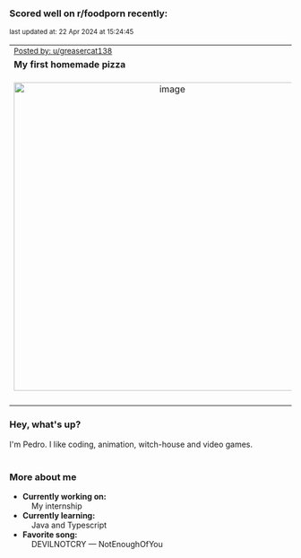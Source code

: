 ### Scored well on r/foodporn recently:

<p align="left"><sub>last updated at: 22 Apr 2024 at 15:24:45</sub></p>

|   |
| --- |
| <sub>[Posted by: u/greasercat138][source]</sub> |
| **My first homemade pizza** | 
|<p align="center"> <img alt="image" src="https://i.redd.it/kdggoznlvrvc1.jpeg" width="550" /> </p>|
|   |

### Hey, what's up?

I'm Pedro. I like coding, animation, witch-house and video games.<br><br>

### More about me
- **Currently working on:**  
&nbsp;&nbsp;&nbsp;&nbsp;My internship
- **Currently learning:**  
&nbsp;&nbsp;&nbsp;&nbsp;Java and Typescript
- **Favorite song:**  
&nbsp;&nbsp;&nbsp;&nbsp;DEVILNOTCRY — NotEnoughOfYou<br><br>

  



  
  
  
[linkedin]: https://linkedin.com/in/pedro-h-r-gomes-8a487b14a/
[gmail]: mailto:pilique11@gmail.com
[source]: https://reddit.com/r/FoodPorn/comments/1c9anxi/my_first_homemade_pizza/
[redditAPI]: https://www.reddit.com/dev/api/